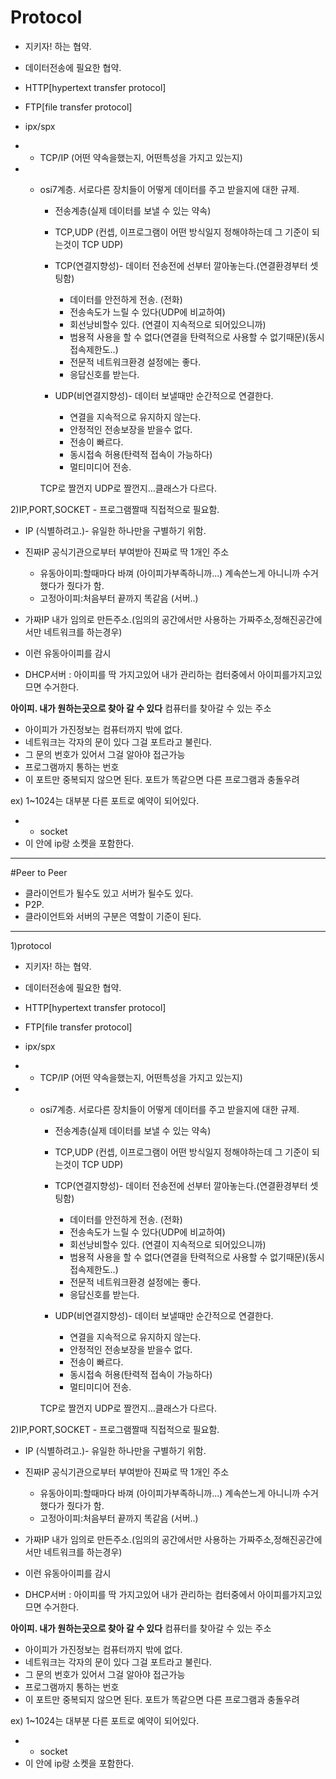 
Protocol
========
- 지키자! 하는 협약.
- 데이터전송에 필요한 협약.

- HTTP[hypertext transfer protocol] 
- FTP[file transfer protocol]
- ipx/spx

- - TCP/IP (어떤 약속을했는지, 어떤특성을 가지고 있는지)
	

- - osi7계층. 서로다른 장치들이 어떻게 데이터를 주고 받을지에 대한 규제.
	- 전송계층(실제 데이터를 보낼 수 있는 약속)
	- TCP,UDP (컨셉, 이프로그램이 어떤 방식일지 정해야하는데 그 기준이 되는것이 TCP UDP)
	- TCP(연결지향성)- 데이터 전송전에 선부터 깔아놓는다.(연결환경부터 셋팅함)
	  - 데이터를 안전하게 전송. (전화)
	  - 전송속도가 느릴 수 있다(UDP에 비교하여)
	  - 회선낭비할수 있다. (연결이 지속적으로 되어있으니까)
	  - 범용적 사용을 할 수 없다(연결을 탄력적으로 사용할 수 없기때문)(동시접속제한도..)
	  - 전문적 네트워크환경 설정에는 좋다.
	  - 응답신호를 받는다.


	- UDP(비연결지향성)- 데이터 보낼때만 순간적으로 연결한다.
	  - 연결을 지속적으로 유지하지 않는다.
	  - 안정적인 전송보장을 받을수 없다.
	  - 전송이 빠르다.
	  - 동시접속 허용(탄력적 접속이 가능하다)
	  - 멀티미디어 전송.
	  


	TCP로 짤껀지 UDP로 짤껀지...클래스가 다르다.
	



2)IP,PORT,SOCKET - 프로그램짤때 직접적으로 필요함.
- IP (식별하려고.)- 유일한 하나만을 구별하기 위함.
 - 진짜IP 공식기관으로부터 부여받아 진짜로  딱 1개인 주소
	- 유동아이피:할때마다 바껴		(아이피가부족하니까...) 계속쓴느게 아니니까 수거했다가 줬다가 함.
	- 고정아이피:처음부터 끝까지 똑같음	(서버..)
  - 가짜IP 내가 임의로 만든주소.(임의의 공간에서만 사용하는 가짜주소,정해진공간에서만 네트워크를 하는경우)


- 이런 유동아이피를 감시
- DHCP서버 : 아이피를 딱 가지고있어 내가 관리하는 컴터중에서 아이피를가지고있므면 수거한다.



**아이피. 내가 원하는곳으로 찾아 갈 수 있다** 컴퓨터를 찾아갈 수 있는 주소
- 아이피가 가진정보는 컴퓨터까지 밖에 없다.
- 네트워크는 각자의 문이 있다 그걸 포트라고 불린다.
- 그 문의 번호가 있어서 그걸 알아야 접근가능 
- 프로그램까지 통하는 번호
-  이 포트만 중복되지 않으면 된다. 포트가 똑같으면 다른 프로그램과 충돌우려

ex)  1~1024는 대부분 다른 포트로 예약이 되어있다.




- - socket
- 이 안에 ip랑 소켓을 포함한다.


- - - - - 


		
#Peer to Peer
- 클라이언트가 될수도 있고 서버가 될수도 있다.
- P2P.
- 클라이언트와 서버의 구분은 역할이 기준이 된다.




- - - - 


1)protocol
- 지키자! 하는 협약.
- 데이터전송에 필요한 협약.

- HTTP[hypertext transfer protocol] 
- FTP[file transfer protocol]
- ipx/spx

- - TCP/IP (어떤 약속을했는지, 어떤특성을 가지고 있는지)
	

- - osi7계층. 서로다른 장치들이 어떻게 데이터를 주고 받을지에 대한 규제.
	- 전송계층(실제 데이터를 보낼 수 있는 약속)
	- TCP,UDP (컨셉, 이프로그램이 어떤 방식일지 정해야하는데 그 기준이 되는것이 TCP UDP)
	- TCP(연결지향성)- 데이터 전송전에 선부터 깔아놓는다.(연결환경부터 셋팅함)
	  - 데이터를 안전하게 전송. (전화)
	  - 전송속도가 느릴 수 있다(UDP에 비교하여)
	  - 회선낭비할수 있다. (연결이 지속적으로 되어있으니까)
	  - 범용적 사용을 할 수 없다(연결을 탄력적으로 사용할 수 없기때문)(동시접속제한도..)
	  - 전문적 네트워크환경 설정에는 좋다.
	  - 응답신호를 받는다.


	- UDP(비연결지향성)- 데이터 보낼때만 순간적으로 연결한다.
	  - 연결을 지속적으로 유지하지 않는다.
	  - 안정적인 전송보장을 받을수 없다.
	  - 전송이 빠르다.
	  - 동시접속 허용(탄력적 접속이 가능하다)
	  - 멀티미디어 전송.
	  


	TCP로 짤껀지 UDP로 짤껀지...클래스가 다르다.
	



2)IP,PORT,SOCKET - 프로그램짤때 직접적으로 필요함.
- IP (식별하려고.)- 유일한 하나만을 구별하기 위함.
 - 진짜IP 공식기관으로부터 부여받아 진짜로  딱 1개인 주소
	- 유동아이피:할때마다 바껴		(아이피가부족하니까...) 계속쓴느게 아니니까 수거했다가 줬다가 함.
	- 고정아이피:처음부터 끝까지 똑같음	(서버..)
  - 가짜IP 내가 임의로 만든주소.(임의의 공간에서만 사용하는 가짜주소,정해진공간에서만 네트워크를 하는경우)


- 이런 유동아이피를 감시
- DHCP서버 : 아이피를 딱 가지고있어 내가 관리하는 컴터중에서 아이피를가지고있므면 수거한다.



**아이피. 내가 원하는곳으로 찾아 갈 수 있다** 컴퓨터를 찾아갈 수 있는 주소
- 아이피가 가진정보는 컴퓨터까지 밖에 없다.
- 네트워크는 각자의 문이 있다 그걸 포트라고 불린다.
- 그 문의 번호가 있어서 그걸 알아야 접근가능 
- 프로그램까지 통하는 번호
-  이 포트만 중복되지 않으면 된다. 포트가 똑같으면 다른 프로그램과 충돌우려

ex)  1~1024는 대부분 다른 포트로 예약이 되어있다.




- - socket
- 이 안에 ip랑 소켓을 포함한다.
